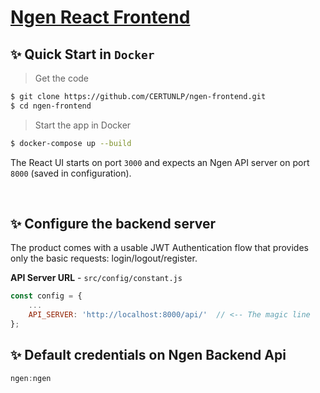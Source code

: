 # [Ngen React Frontend](https://github.com/CERTUNLP/ngen-frontend)
## ✨ Quick Start in `Docker`

> Get the code

```bash
$ git clone https://github.com/CERTUNLP/ngen-frontend.git
$ cd ngen-frontend
```

> Start the app in Docker

```bash
$ docker-compose up --build 
```

The React UI starts on port `3000` and expects an Ngen API server on port `8000` (saved in configuration).

<br />

## ✨ Configure the backend server

The product comes with a usable JWT Authentication flow that provides only the basic requests: login/logout/register. 

**API Server URL** - `src/config/constant.js` 

```javascript
const config = {
    ...
    API_SERVER: 'http://localhost:8000/api/'  // <-- The magic line
};
```

## ✨ Default credentials on Ngen Backend Api
```javascript
ngen:ngen
```